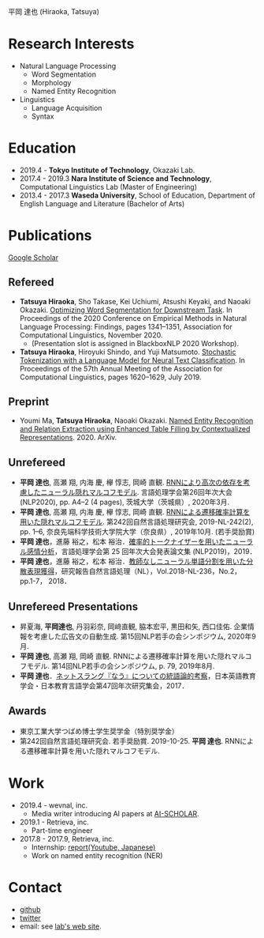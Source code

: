 平岡 達也 (Hiraoka, Tatsuya)

# Research Interests
- Natural Language Processing
    - Word Segmentation
    - Morphology
    - Named Entity Recognition
- Linguistics
    - Language Acquisition
    - Syntax

# Education
- 2019.4 - **Tokyo Institute of Technology**, Okazaki Lab.
- 2017.4 - 2019.3 **Nara Institute of Science and Technology**, Computational Linguistics Lab (Master of Engineering)
- 2013.4 - 2017.3 **Waseda University**, School of Education, Department of English Language and Literature (Bachelor of Arts)

# Publications
[Google Scholar](https://scholar.google.co.jp/citations?user=Ncbfy0UAAAAJ)

## Refereed
- **Tatsuya Hiraoka**, Sho Takase, Kei Uchiumi, Atsushi Keyaki, and Naoaki Okazaki. [Optimizing Word Segmentation for Downstream Task](https://www.aclweb.org/anthology/2020.findings-emnlp.120.pdf). In Proceedings of the 2020 Conference on Empirical Methods in Natural Language Processing: Findings, pages 1341–1351, Association for Computational Linguistics, November 2020.
    - (Presentation slot is assigned in BlackboxNLP 2020 Workshop).
- **Tatsuya Hiraoka**, Hiroyuki Shindo, and Yuji Matsumoto. [Stochastic Tokenization with a Language Model for Neural Text Classification](https://www.aclweb.org/anthology/P19-1158.pdf). In Proceedings of the 57th Annual Meeting of the Association for Computational Linguistics, pages 1620–1629, July 2019.

## Preprint
- Youmi Ma, **Tatsuya Hiraoka**, Naoaki Okazaki. [Named Entity Recognition and Relation Extraction using Enhanced Table Filling by Contextualized Representations](https://arxiv.org/abs/2010.07522). 2020. ArXiv. 

## Unrefereed
- **平岡 達也**, 高瀬 翔, 内海 慶, 欅 惇志, 岡崎 直観. [RNNにより高次の依存を考慮したニューラル隠れマルコフモデル](https://www.anlp.jp/proceedings/annual_meeting/2020/pdf_dir/P6-5.pdf). 言語処理学会第26回年次大会 (NLP2020), pp. A4–2 (4 pages), 茨城大学（茨城県）, 2020年3月.
- **平岡 達也**, 高瀬 翔, 内海 慶, 欅 惇志, 岡崎 直観. [RNNによる遷移確率計算を用いた隠れマルコフモデル](https://ipsj.ixsq.nii.ac.jp/ej/index.php?active_action=repository_view_main_item_detail&page_id=13&block_id=8&item_id=199747&item_no=1). 第242回自然言語処理研究会, 2019-NL-242(2), pp. 1–6, 奈良先端科学技術大学院大学（奈良県）, 2019年10月. (若手奨励賞)
- **平岡 達也**，進藤 裕之，松本 裕治．[確率的トークナイザーを用いたニューラル感情分析](https://www.anlp.jp/proceedings/annual_meeting/2019/pdf_dir/P1-15.pdf)，言語処理学会第 25 回年次大会発表論文集 (NLP2019)，2019．
- **平岡 達也**，進藤 裕之，松本 裕治．[教師なしニューラル単語分割を用いた分散表現獲得](https://ipsj.ixsq.nii.ac.jp/ej/index.php?active_action=repository_view_main_item_detail&page_id=13&block_id=8&item_id=190355&item_no=1)，研究報告自然言語処理（NL），Vol.2018-NL-236，No.2，pp.1-7， 2018．

## Unrefereed Presentations
- 昇夏海, **平岡達也**, 丹羽彩奈, 岡﨑直観, 脇本宏平, 黒田和矢, 西口佳佑. 企業情報を考慮した広告文の自動生成. 第15回NLP若手の会シンポジウム, 2020年9月.
- **平岡 達也**, 高瀬 翔, 岡崎 直観. RNNによる遷移確率計算を用いた隠れマルコフモデル. 第14回NLP若手の会シンポジウム, p. 79, 2019年8月.
- **平岡 達也**．[ネットスラング『なう』についての統語論的考察](http://www.decode.waseda.ac.jp/announcement/documents-for-2017-03-04-05/TatsuyaHiraoka.pdf)，日本英語教育学会・日本教育言語学会第47回年次研究集会，2017．

## Awards
- 東京工業大学つばめ博士学生奨学金（特別奨学金）
- 第242回自然言語処理研究会. 若手奨励賞. 2019-10-25. **平岡 達也**. RNNによる遷移確率計算を用いた隠れマルコフモデル.

# Work
- 2019.4 - wevnal, inc.
    - Media writer introducing AI papers at [AI-SCHOLAR](https://ai-scholar.tech/author/tatsuya-hiraoka).
- 2019.1 - Retrieva, inc.
    - Part-time engineer
- 2017.8 - 2017.9, Retrieva, inc.
    - Internship: [report(Youtube, Japanese)](https://www.youtube.com/watch?v=ZQ00AyUY36w)
    - Work on named entity recognition (NER)

# Contact
- [github](https://github.com/tathi)
- [twitter](https://twitter.com/7a7hi)
- email: see [lab's web site](https://www.nlp.c.titech.ac.jp/members.en.html).
